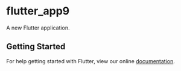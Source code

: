 # flutter_app9

A new Flutter application.

## Getting Started

For help getting started with Flutter, view our online
[documentation](https://flutter.io/).
